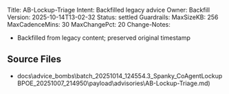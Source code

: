 Title: AB-Lockup-Triage
Intent: Backfilled legacy advice
Owner: Backfill
Version: 2025-10-14T13-02-32
Status: settled
Guardrails:
  MaxSizeKB: 256
  MaxCadenceMins: 30
  MaxChangePct: 20
Change-Notes:
  - Backfilled from legacy content; preserved original timestamp

## Source Files
- docs\advice_bombs\batch_20251014_124554\.3_Spanky_CoAgentLockupBPOE_20251007_214950\payload\advisories\AB-Lockup-Triage.md)

